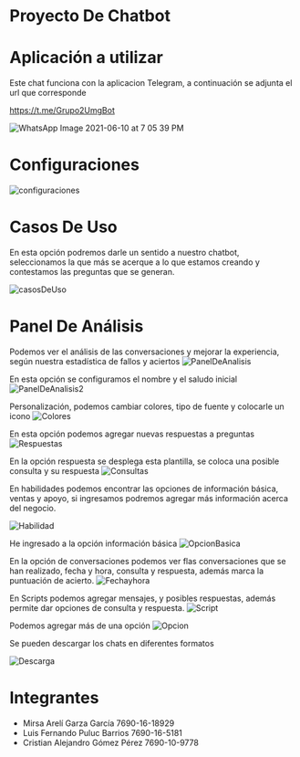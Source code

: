 # Proyecto De Chatbot

# Aplicación a utilizar
Este chat funciona con la aplicacion Telegram, a continuación se adjunta el url que corresponde

https://t.me/Grupo2UmgBot

![WhatsApp Image 2021-06-10 at 7 05 39 PM](https://user-images.githubusercontent.com/39146100/121620856-4597a200-ca28-11eb-8d1b-3e7a8d005039.jpeg)


# Configuraciones
![configuraciones](https://user-images.githubusercontent.com/39146100/121620947-74157d00-ca28-11eb-869c-7f29e1306002.PNG)


# Casos De Uso
En esta opción podremos darle un sentido a nuestro chatbot, seleccionamos la que más se acerque a lo que estamos creando y contestamos las preguntas que se generan.

![casosDeUso](https://user-images.githubusercontent.com/39146100/121621080-ae7f1a00-ca28-11eb-9ad7-616da38413b9.PNG)


# Panel De Análisis
Podemos ver el análisis de las conversaciones y mejorar la experiencia, según nuestra estadística de fallos y aciertos
![PanelDeAnalisis](https://user-images.githubusercontent.com/39146100/121621322-306f4300-ca29-11eb-96a9-fa345b4c1431.PNG)

En esta opción se configuramos el nombre y el saludo inicial
![PanelDeAnalisis2](https://user-images.githubusercontent.com/39146100/121621507-804e0a00-ca29-11eb-8ed9-1a852efc5c4a.PNG)


Personalización, podemos cambiar colores, tipo de fuente y colocarle un icono
![Colores](https://user-images.githubusercontent.com/39146100/121621698-e76bbe80-ca29-11eb-87be-0547981103f4.PNG)


En esta opción podemos agregar nuevas respuestas a preguntas
![Respuestas](https://user-images.githubusercontent.com/39146100/121622018-724cb900-ca2a-11eb-8187-37c6b7fcacef.PNG)


En la opción respuesta se desplega esta plantilla, se coloca una posible consulta y su respuesta
![Consultas](https://user-images.githubusercontent.com/39146100/121622201-d8d1d700-ca2a-11eb-9727-77810ad491f8.PNG)


En habilidades podemos encontrar las opciones de información básica, ventas y apoyo, si ingresamos podremos agregar más información acerca del negocio.

![Habilidad](https://user-images.githubusercontent.com/39146100/121622299-00c13a80-ca2b-11eb-9fde-1e65c6516841.PNG)


He ingresado a la opción información básica
![OpcionBasica](https://user-images.githubusercontent.com/39146100/121622538-6c0b0c80-ca2b-11eb-8357-20cca42e5052.PNG)


En la opción de conversaciones podemos ver flas conversaciones que se han realizado, fecha y hora, consulta y respuesta, además marca la puntuación de acierto. 
![Fechayhora](https://user-images.githubusercontent.com/39146100/121622649-9b217e00-ca2b-11eb-8766-2d5e0c2e6b63.PNG)

En Scripts podemos agregar mensajes, y posibles respuestas, además permite dar opciones de consulta y respuesta.
![Script](https://user-images.githubusercontent.com/39146100/121622939-0f5c2180-ca2c-11eb-9186-55b77ae80f5c.PNG)


Podemos agregar más de una opción
![Opcion](https://user-images.githubusercontent.com/39146100/121623062-43cfdd80-ca2c-11eb-9299-9ebd903d55e1.PNG)

Se pueden descargar los chats en diferentes formatos

![Descarga](https://user-images.githubusercontent.com/39146100/121623132-66fa8d00-ca2c-11eb-8a64-7364ef3e681b.PNG)





# Integrantes
- Mirsa Arelí Garza García         7690-16-18929
- Luis Fernando Puluc Barrios      7690-16-5181
- Cristian Alejandro Gómez Pérez   7690-10-9778
